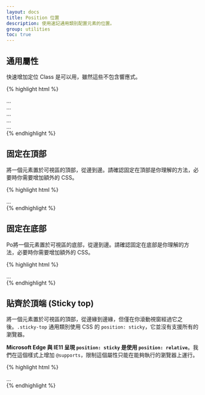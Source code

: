 ```yaml
---
layout: docs
title: Position 位置
description: 使用速記通用類別配置元素的位置。
group: utilities
toc: true
---
```


## 通用屬性

快速增加定位 Class 是可以用，雖然這些不包含響應式。

{% highlight html %}
<div class="position-static">...</div>
<div class="position-relative">...</div>
<div class="position-absolute">...</div>
<div class="position-fixed">...</div>
<div class="position-sticky">...</div>
{% endhighlight %}

## 固定在頂部

將一個元素置於可視區的頂部，從邊到邊。請確認固定在頂部是你理解的方法，必要時你需要增加額外的 CSS。

{% highlight html %}
<div class="fixed-top">...</div>
{% endhighlight %}

## 固定在底部

Po將一個元素置於可視區的底部，從邊到邊。請確認固定在底部是你理解的方法，必要時你需要增加額外的 CSS。

{% highlight html %}
<div class="fixed-bottom">...</div>
{% endhighlight %}

## 貼齊於頂端 (Sticky top)

將一個元素置於可視區的頂部，從邊緣到邊緣，但僅在你滾動視窗經過它之後。`.sticky-top` 通用類別使用 CSS 的 `position: sticky`，它並沒有支援所有的瀏覽器。

**Microsoft Edge 與 IE11 呈現 `position: sticky` 是使用 `position: relative`**。我們在這個樣式上增加 `@supports`，限制這個屬性只能在能夠執行的瀏覽器上運行。

{% highlight html %}
<div class="sticky-top">...</div>
{% endhighlight %}
